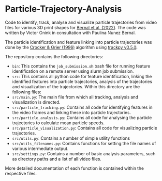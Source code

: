 # Particle-Trajectory-Analysis
 
Code to identify, track, analyse and visualize particle trajectories from video files for various 3D print shapes for [Bernal et al. (2022)](https://doi.org/10.1002/adma.202110054). The code was written by Victor Onink in consultation with Paulina Nunez Bernal.

The particle identification and feature linking into particle trajectories was done by the [Crocker & Grier (1996)](https://doi.org/10.1006/jcis.1996.0217) algorithm using [trackpy v0.5.0](https://doi.org/10.5281/zenodo.4682814).

The repository contains the following directories:
- `bin`: This contains the `job_submission.sh` bash file for running feature identification on a remote server using slurm job submission. 
- `src`: This contains all python code for feature identification, linking the identified features into particle trajectories, analysis of the trajectories and visualization of the trajectories. Within this directory are the following files:
 - `src/main.py`: The main file from which all tracking, analysis and visualization is directed. 
 - `src/particle_tracking.py`: Contains all code for identifying features in the video frames and linking these into particle trajectories.
 - `src/particle_analysis.py`: Contains all code for analysing the particle trajectories to calculate mean particle speeds.
 - `src/particle_visualization.py`: Contains all code for visualizing particle trajectories.
 - `src/utils.py`: Contains a number of simple utility functions
 - `src/utils_filenames.py`: Contains functions for setting the file names of various intermediate output.
 - `src/settings.py`: Contains a number of basic analysis parameters, such as directory paths and a list of all video files.

More detailed documentation of each function is contained within the respective files.
